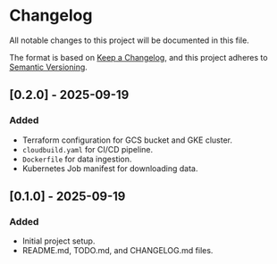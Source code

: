 # Changelog

All notable changes to this project will be documented in this file.

The format is based on [Keep a Changelog](https://keepachangelog.com/en/1.0.0/),
and this project adheres to [Semantic Versioning](https://semver.org/spec/v2.0.0.html).

## [0.2.0] - 2025-09-19

### Added

- Terraform configuration for GCS bucket and GKE cluster.
- `cloudbuild.yaml` for CI/CD pipeline.
- `Dockerfile` for data ingestion.
- Kubernetes Job manifest for downloading data.

## [0.1.0] - 2025-09-19

### Added

- Initial project setup.
- README.md, TODO.md, and CHANGELOG.md files.